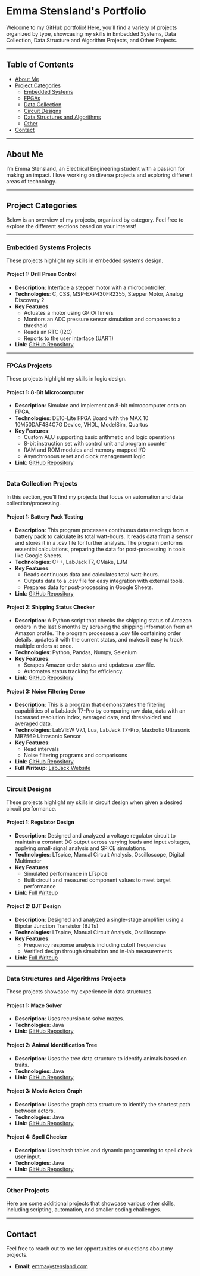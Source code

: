 # Emma Stensland's Portfolio

Welcome to my GitHub portfolio! Here, you’ll find a variety of projects organized by type, showcasing my skills in Embedded Systems, Data Collection, Data Structure and Algorithm Projects, and Other Projects.

---

## Table of Contents

- [About Me](#about-me)
- [Project Categories](#project-categories)
  - [Embedded Systems](#embedded-systems-projects)
  - [FPGAs](#fpgas-projects)
  - [Data Collection](#data-collection-projects)
  - [Circuit Designs](#circuit-designs)
  - [Data Structures and Algorithms](#data-structures-and-algorithms-projects)
  - [Other](#other-projects)
- [Contact](#contact)

---

## About Me

I’m Emma Stensland, an Electrical Engineering student with a passion for making an impact. I love working on diverse projects and exploring different areas of technology.

---

## Project Categories

Below is an overview of my projects, organized by category. Feel free to explore the different sections based on your interest!

---

### Embedded Systems Projects

These projects highlight my skills in embedded systems design.

#### Project 1: Drill Press Control
- **Description**: Interface a stepper motor with a microcontroller.
- **Technologies**: C, CSS, MSP-EXP430FR2355, Stepper Motor, Analog Discovery 2
- **Key Features**:
  - Actuates a motor using GPIO/Timers
  - Monitors an ADC pressure sensor simulation and compares to a threshold
  - Reads an RTC (I2C)
  - Reports to the user interface (UART)
- **Link**: [GitHub Repository](https://github.com/stenslae/DrillPressControl)

---


### FPGAs Projects

These projects highlight my skills in logic design.

#### Project 1: 8-Bit Microcomputer
- **Description**: Simulate and implement an 8-bit microcomputer onto an FPGA.
- **Technologies**: DE10-Lite FPGA Board with the MAX 10 10M50DAF484C7G Device, VHDL, ModelSim, Quartus
- **Key Features**:
    - Custom ALU supporting basic arithmetic and logic operations
    - 8-bit instruction set with control unit and program counter
    - RAM and ROM modules and memory-mapped I/O
    - Asynchronous reset and clock management logic
- **Link**: [GitHub Repository](https://github.com/stenslae/8_Bit_Microcomputer)

---

### Data Collection Projects

In this section, you’ll find my projects that focus on automation and data collection/processing.

#### Project 1: Battery Pack Testing
- **Description**: This program processes continuous data readings from a battery pack to calculate its total watt-hours. It reads data from a sensor and stores it in a .csv file for further analysis. The program performs essential calculations, preparing the data for post-processing in tools like Google Sheets.
- **Technologies**: C++, LabJack T7, CMake, LJM
- **Key Features**:
  - Reads continuous data and calculates total watt-hours.
  - Outputs data to a .csv file for easy integration with external tools.
  - Prepares data for post-processing in Google Sheets.
- **Link**: [GitHub Repository](https://github.com/stenslae/BatteryPackTesting)

#### Project 2: Shipping Status Checker
- **Description**: A Python script that checks the shipping status of Amazon orders in the last 6 months by scraping the shipping information from an Amazon profile. The program processes a .csv file containing order details, updates it with the current status, and makes it easy to track multiple orders at once.
- **Technologies**: Python, Pandas, Numpy, Selenium
- **Key Features**:
  - Scrapes Amazon order status and updates a .csv file.
  - Automates status tracking for efficiency.
- **Link**: [GitHub Repository](https://github.com/stenslae/Python_ShippingStatusChecker)

#### Project 3: Noise Filtering Demo
- **Description**: This is a program that demonstrates the filtering capabilities of a LabJack T7-Pro by comparing raw data, data with an increased resolution index, averaged data, and thresholded and averaged data.
- **Technologies**: LabVIEW V7.1, Lua, LabJack T7-Pro, Maxbotix Ultrasonic MB7569 Ultrasonic Sensor
- **Key Features**:
  - Read intervals
  - Noise filtering programs and comparisons
- **Link**: [GitHub Repository](https://github.com/stenslae/NoiseFilteringDemo)
- **Full Writeup**: [LabJack Website](https://support.labjack.com/docs/mb7569-maxbotix-ultrasonic-sensor-app-note)

---

### Circuit Designs

These projects highlight my skills in circuit design when given a desired circuit performance.

#### Project 1: Regulator Design
- **Description**: Designed and analyzed a voltage regulator circuit to maintain a constant DC output across varying loads and input voltages, applying small-signal analysis and SPICE simulations.
- **Technologies**: LTspice, Manual Circuit Analysis, Oscilloscope, Digital Multimeter
- **Key Features**: 
  - Simulated performance in LTspice 
  - Built circuit and measured component values to meet target performance
- **Link**: [Full Writeup](https://github.com/stenslae/Portfolio/blob/main/Project_Files/317_regulator_design_problem_stensland.pdf)

#### Project 2: BJT Design
- **Description**: Designed and analyzed a single-stage amplifier using a Bipolar Junction Transistor (BJTs)
- **Technologies**: LTspice, Manual Circuit Analysis, Oscilloscope
- **Key Features**:
  - Frequency response analysis including cutoff frequencies 
  - Verified design through simulation and in-lab measurements
- **Link**: [Full Writeup](https://github.com/stenslae/Portfolio/blob/main/Project_Files/design2_report_stensland%20(2).pdf)

---

### Data Structures and Algorithms Projects

These projects showcase my experience in data structures.

#### Project 1: Maze Solver
- **Description**: Uses recursion to solve mazes.
- **Technologies**: Java
- **Link**: [GitHub Repository](https://github.com/stenslae/MazeSolver)

#### Project 2: Animal Identification Tree
- **Description**: Uses the tree data structure to identify animals based on traits.
- **Technologies**: Java
- **Link**: [GitHub Repository](https://github.com/stenslae/AnimalIdentification)

#### Project 3: Movie Actors Graph
- **Description**: Uses the graph data structure to identify the shortest path between actors.
- **Technologies**: Java
- **Link**: [GitHub Repository](https://github.com/stenslae/MovieActors)

#### Project 4: Spell Checker
- **Description**: Uses hash tables and dynamic programming to spell check user input.
- **Technologies**: Java
- **Link**: [GitHub Repository](https://github.com/stenslae/SpellCheck)

---

### Other Projects

Here are some additional projects that showcase various other skills, including scripting, automation, and smaller coding challenges.

---

## Contact

Feel free to reach out to me for opportunities or questions about my projects.

- **Email**: [emma@stensland.com](mailto:emma@stensland.com)

